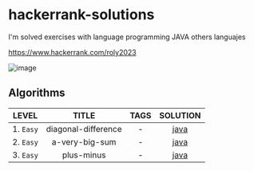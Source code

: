 # hackerrank-solutions
I'm solved exercises with language programming JAVA others languajes

https://www.hackerrank.com/roly2023

![image](https://github.com/ROLY2033/hackerrank-solutions/assets/95943858/dda3dd48-541c-4ce0-8290-3d63bf0a687c)


## Algorithms

<div align="center">

| LEVEL         | TITLE          |   TAGS   | SOLUTION |         
|---------------------|:----------------:|:---------------:|:---------------:|         
| 1. `Easy`           | diagonal-difference             |     -       |     [java](https://github.com/ROLY2033/hackerrank-solutions/blob/main/coding/algorithms/diagonal-difference.txt)    |
| 2. `Easy`           | a-very-big-sum            |     -        |     [java](https://github.com/ROLY2033/hackerrank-solutions/blob/main/coding/algorithms/a-very-big-sum.txt)    |
| 3. `Easy`           | plus-minus             |     -        |     [java](https://github.com/ROLY2033/hackerrank-solutions/blob/main/coding/algorithms/plus-minus.txt)    |

</div>

